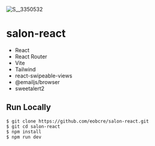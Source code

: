 ![S__3350532](https://user-images.githubusercontent.com/88697509/215275278-cb182ad5-ebbb-43a2-a03a-fbb71caac847.jpg)

# salon-react

- React
- React Router
- Vite
- Tailwind
- react-swipeable-views
- @emailjs/browser
- sweetalert2

## Run Locally

```
$ git clone https://github.com/eobcre/salon-react.git
$ git cd salon-react
$ npm install
$ npm run dev
```
